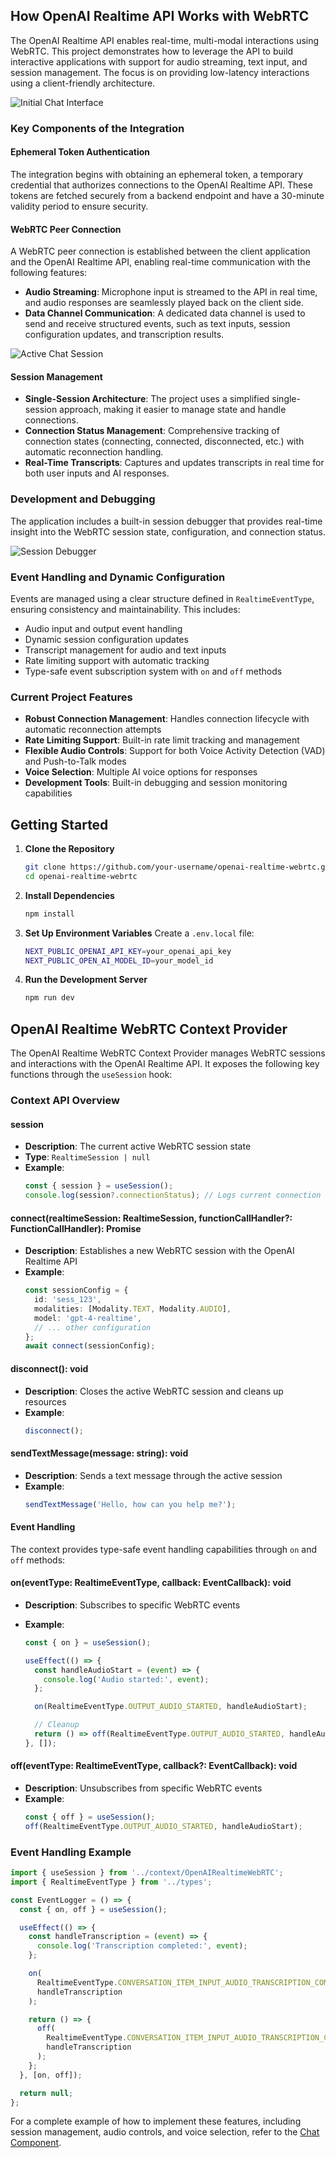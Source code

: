 ## How OpenAI Realtime API Works with WebRTC

The OpenAI Realtime API enables real-time, multi-modal interactions using WebRTC. This project demonstrates how to leverage the API to build interactive applications with support for audio streaming, text input, and session management. The focus is on providing low-latency interactions using a client-friendly architecture.

![Initial Chat Interface](/public/version2.0.0//screenshot1.png)

### Key Components of the Integration

#### Ephemeral Token Authentication

The integration begins with obtaining an ephemeral token, a temporary credential that authorizes connections to the OpenAI Realtime API. These tokens are fetched securely from a backend endpoint and have a 30-minute validity period to ensure security.

#### WebRTC Peer Connection

A WebRTC peer connection is established between the client application and the OpenAI Realtime API, enabling real-time communication with the following features:

- **Audio Streaming**: Microphone input is streamed to the API in real time, and audio responses are seamlessly played back on the client side.
- **Data Channel Communication**: A dedicated data channel is used to send and receive structured events, such as text inputs, session configuration updates, and transcription results.

![Active Chat Session](/public/version2.0.0/screenshot2.png)

#### Session Management

- **Single-Session Architecture**: The project uses a simplified single-session approach, making it easier to manage state and handle connections.
- **Connection Status Management**: Comprehensive tracking of connection states (connecting, connected, disconnected, etc.) with automatic reconnection handling.
- **Real-Time Transcripts**: Captures and updates transcripts in real time for both user inputs and AI responses.

### Development and Debugging

The application includes a built-in session debugger that provides real-time insight into the WebRTC session state, configuration, and connection status.

![Session Debugger](/public/version2.0.0/screenshot3.png)

### Event Handling and Dynamic Configuration

Events are managed using a clear structure defined in `RealtimeEventType`, ensuring consistency and maintainability. This includes:

- Audio input and output event handling
- Dynamic session configuration updates
- Transcript management for audio and text inputs
- Rate limiting support with automatic tracking
- Type-safe event subscription system with `on` and `off` methods

### Current Project Features

- **Robust Connection Management**: Handles connection lifecycle with automatic reconnection attempts
- **Rate Limiting Support**: Built-in rate limit tracking and management
- **Flexible Audio Controls**: Support for both Voice Activity Detection (VAD) and Push-to-Talk modes
- **Voice Selection**: Multiple AI voice options for responses
- **Development Tools**: Built-in debugging and session monitoring capabilities

## Getting Started

1. **Clone the Repository**

   ```bash
   git clone https://github.com/your-username/openai-realtime-webrtc.git
   cd openai-realtime-webrtc
   ```

2. **Install Dependencies**

   ```bash
   npm install
   ```

3. **Set Up Environment Variables**
   Create a `.env.local` file:

   ```bash
   NEXT_PUBLIC_OPENAI_API_KEY=your_openai_api_key
   NEXT_PUBLIC_OPEN_AI_MODEL_ID=your_model_id
   ```

4. **Run the Development Server**
   ```bash
   npm run dev
   ```

## OpenAI Realtime WebRTC Context Provider

The OpenAI Realtime WebRTC Context Provider manages WebRTC sessions and interactions with the OpenAI Realtime API. It exposes the following key functions through the `useSession` hook:

### Context API Overview

#### session

- **Description**: The current active WebRTC session state
- **Type**: `RealtimeSession | null`
- **Example**:
  ```typescript
  const { session } = useSession();
  console.log(session?.connectionStatus); // Logs current connection status
  ```

#### connect(realtimeSession: RealtimeSession, functionCallHandler?: FunctionCallHandler): Promise<void>

- **Description**: Establishes a new WebRTC session with the OpenAI Realtime API
- **Example**:
  ```typescript
  const sessionConfig = {
    id: 'sess_123',
    modalities: [Modality.TEXT, Modality.AUDIO],
    model: 'gpt-4-realtime',
    // ... other configuration
  };
  await connect(sessionConfig);
  ```

#### disconnect(): void

- **Description**: Closes the active WebRTC session and cleans up resources
- **Example**:
  ```typescript
  disconnect();
  ```

#### sendTextMessage(message: string): void

- **Description**: Sends a text message through the active session
- **Example**:
  ```typescript
  sendTextMessage('Hello, how can you help me?');
  ```

#### Event Handling

The context provides type-safe event handling capabilities through `on` and `off` methods:

#### on(eventType: RealtimeEventType, callback: EventCallback): void

- **Description**: Subscribes to specific WebRTC events
- **Example**:

  ```typescript
  const { on } = useSession();

  useEffect(() => {
    const handleAudioStart = (event) => {
      console.log('Audio started:', event);
    };

    on(RealtimeEventType.OUTPUT_AUDIO_STARTED, handleAudioStart);

    // Cleanup
    return () => off(RealtimeEventType.OUTPUT_AUDIO_STARTED, handleAudioStart);
  }, []);
  ```

#### off(eventType: RealtimeEventType, callback?: EventCallback): void

- **Description**: Unsubscribes from specific WebRTC events
- **Example**:
  ```typescript
  const { off } = useSession();
  off(RealtimeEventType.OUTPUT_AUDIO_STARTED, handleAudioStart);
  ```

### Event Handling Example

```typescript
import { useSession } from '../context/OpenAIRealtimeWebRTC';
import { RealtimeEventType } from '../types';

const EventLogger = () => {
  const { on, off } = useSession();

  useEffect(() => {
    const handleTranscription = (event) => {
      console.log('Transcription completed:', event);
    };

    on(
      RealtimeEventType.CONVERSATION_ITEM_INPUT_AUDIO_TRANSCRIPTION_COMPLETED,
      handleTranscription
    );

    return () => {
      off(
        RealtimeEventType.CONVERSATION_ITEM_INPUT_AUDIO_TRANSCRIPTION_COMPLETED,
        handleTranscription
      );
    };
  }, [on, off]);

  return null;
};
```

For a complete example of how to implement these features, including session management, audio controls, and voice selection, refer to the [Chat Component](/src/app/components/Chat.tsx).
